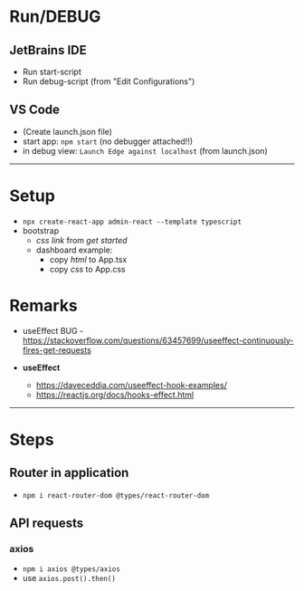 # Run/DEBUG

## JetBrains IDE

- Run start-script
- Run debug-script (from "Edit Configurations")

## VS Code

- (Create launch.json file)
- start app: `npm start` (no debugger attached!!)
- in debug view: `Launch Edge against localhost` (from launch.json)

--------------------------------------------------------------------------

# Setup

- `npx create-react-app admin-react --template typescript`
- bootstrap
  - *css link* from *get started*
  - dashboard example:
    - copy *html* to App.tsx
    - copy *css* to App.css

# Remarks

- useEffect BUG - <https://stackoverflow.com/questions/63457699/useeffect-continuously-fires-get-requests>

- **useEffect**
  - <https://daveceddia.com/useeffect-hook-examples/>
  - <https://reactjs.org/docs/hooks-effect.html>

--------------------------------------------------------------------------

# Steps

## Router in application

- `npm i react-router-dom @types/react-router-dom`

## API requests

### axios

- `npm i axios @types/axios`
- use `axios.post().then()`
